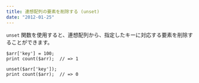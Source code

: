 ```yaml
---
title: 連想配列の要素を削除する (unset)
date: "2012-01-25"
---
```


`unset` 関数を使用すると、連想配列から、指定したキーに対応する要素を削除することができます。

~~~
$arr['key'] = 100;
print count($arr);  // => 1

unset($arr['key']);
print count($arr);  // => 0
~~~


